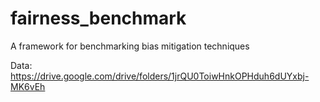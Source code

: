 # fairness_benchmark
A framework for benchmarking bias mitigation techniques

Data: https://drive.google.com/drive/folders/1jrQU0ToiwHnkOPHduh6dUYxbj-MK6vEh
